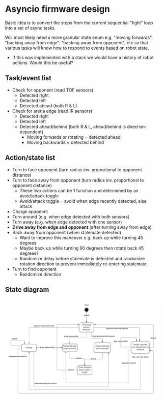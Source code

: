 # Asyncio firmware design

Basic idea is to convert the steps from the current sequential "fight" loop into a set of async tasks.

Will most likely need a more granular state enum e.g. "moving forwards", "backing away from edge". "backing away from opponent", etc so that various tasks will know how to respond to events based on robot state.
* If this was implemented with a stack we would have a history of robot actions. Would this be useful?

## Task/event list
* Check for opponent (read TOF sensors)
  * Detected right
  * Detected left
  * Detected ahead (both R & L)
* Check for arena edge (read IR sensors)
  * Detected right
  * Detected left
  * Detected ahead/behind (both R & L, ahead/behind is direction-dependent)
    * Moving forwards or rotating = detected ahead
    * Moving backwards = detected behind

## Action/state list
* Turn to face opponent (turn radius inv. proportional to opponent distance)
* Turn to face away from opponent (turn radius inv. proportional to opponent distance)
  * These two actions can be 1 function and determined by an avoid/attack toggle
  * Avoid/attack toggle = avoid when edge recently detected, else attack
* Charge opponent
* Turn around (e.g. when edge detected with both sensors)
* Turn away (e.g. when edge detected with one sensor)
* **Drive away from edge and opponent** (after turning away from edge)
* Back away from opponent (when stalemate detected)
    * Want to improve this maneuver e.g. back up while turning 45 degrees
    * Maybe back up while turning 90 degrees then rotate back 45 degrees?
    * Randomize delay before stalemate is detected and randomize rotation direction to prevent immediately re-entering stalemate
* Turn to find opponent
  * Randomize direction

## State diagram
![Sumobot state diagram.png](Sumobot%20state%20diagram.png)
